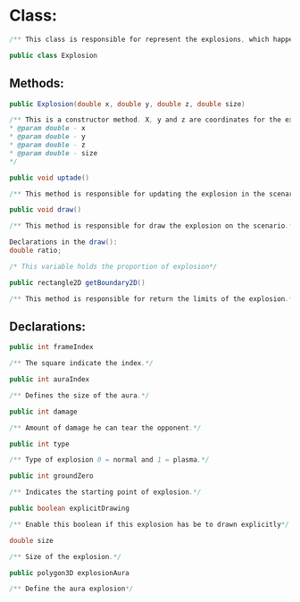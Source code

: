 # Class:

```java
/** This class is responsible for represent the explosions, which happen while the game is played.*/

public class Explosion
```

## Methods:

```java
public Explosion(double x, double y, double z, double size)
```

```java
/** This is a constructor method. X, y and z are coordinates for the explosion and the size is the diameter of explosion.
* @param double - x
* @param double - y
* @param double - z
* @param double - size
*/
```

```java
public void uptade()
```

```java
/** This method is responsible for updating the explosion in the scenario, according to the actions in the game.*/
```

```java
public void draw()
```

```java
/** This method is responsible for draw the explosion on the scenario.*/

Declarations in the draw():
double ratio;
```

```java
/* This variable holds the proportion of explosion*/
```


```java
public rectangle2D getBoundary2D()
```

```java
/** This method is responsible for return the limits of the explosion.*/
```
## Declarations:

```java
public int frameIndex
```
```java
/** The square indicate the index.*/
```

```java
public int auraIndex
```
```java
/** Defines the size of the aura.*/
```

```java
public int damage
```
```java
/** Amount of damage he can tear the opponent.*/
```

```java
public int type
```
```java
/** Type of explosion 0 = normal and 1 = plasma.*/
```

```java
public int groundZero
```
```java
/** Indicates the starting point of explosion.*/
```

```java
public boolean explicitDrawing
```
```java
/** Enable this boolean if this explosion has be to drawn explicitly*/
```

```java
double size
```

```java
/** Size of the explosion.*/
```

```java
public polygon3D explosionAura
```
```java
/** Define the aura explosion*/
```
